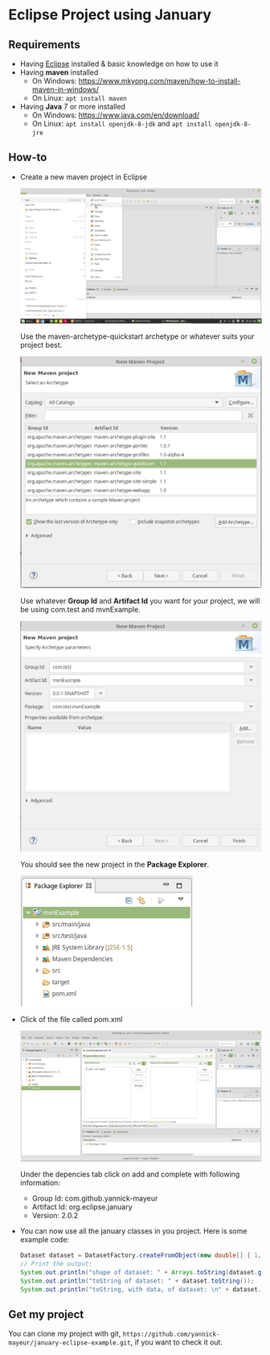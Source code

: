 # Eclipse Project using January

## Requirements

* Having
  [Eclipse](https://www.eclipse.org/downloads/packages/eclipse-ide-java-developers/neon3)
installed & basic knowledge on how to use it
* Having **maven** installed
  * On Windows: https://www.mkyong.com/maven/how-to-install-maven-in-windows/
  * On Linux: `apt install maven`
* Having **Java** 7 or more installed
  * On Windows: https://www.java.com/en/download/
  * On Linux: `apt install openjdk-8-jdk` and `apt install openjdk-8-jre`

## How-to

* Create a new maven project in Eclipse

  ![screenshot1](res/screen1.png)

  Use the maven-archetype-quickstart archetype or whatever suits your project
best.

  ![screenshot2](res/screen4.png)

  Use whatever **Group Id** and **Artifact Id** you want for your project, we
will be using com.test and mvnExample.

  ![screenshot3](res/screen5.png)

  You should see the new project in the **Package Explorer**.

  ![screenshot4](res/screen6.png)

* Click of the file called pom.xml

  ![screenshot5](res/screen7.png)

  Under the depencies tab click on add and complete with following information:
  * Group Id: com.github.yannick-mayeur
  * Artifact Id: org.eclipse.january
  * Version: 2.0.2

* You can now use all the january classes in you project. Here is some example
  code:

  ```java
  Dataset dataset = DatasetFactory.createFromObject(new double[] { 1, 2, 3, 4, 5, 6, 7, 8, 9 });
  // Print the output:
  System.out.println("shape of dataset: " + Arrays.toString(dataset.getShape()));
  System.out.println("toString of dataset: " + dataset.toString());
  System.out.println("toString, with data, of dataset: \n" + dataset.toString(true));
  ```

## Get my project

You can clone my project with git,
`https://github.com/yannick-mayeur/january-eclipse-example.git`, if you want to
check it out.
